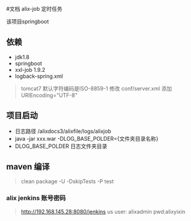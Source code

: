 
#文档 alix-job 定时任务
 
  该项目springboot 
 
 ## 依赖
   -  jdk1.8
   - springboot
   - xxl-job 1.9.2
   - logback-spring.xml
   >tomcat7 默认字符编码是ISO-8859-1
   > 修改 conf/server.xml 添加 URIEncoding="UTF-8"
   ><Connector connectionTimeout="20000" port="8080" protocol="HTTP/1.1" redirectPort="8443" URIEncoding="UTF-8"/>



## 项目启动
 
  - 日志路径 /alixdocs3/alixfile/logs/alixjob
  - java -jar xxx.war -DLOG_BASE_POLDER={文件夹目录名称}
  - DLOG_BASE_POLDER 日志文件夹目录
## maven 编译
  > clean package -U -DskipTests -P test
  
  ### alix jenkins 账号密码
  >http://192.168.145.28:8080/jenkins  us  user: alixadmin pwd:alixyixin
  
  
  
 

  

